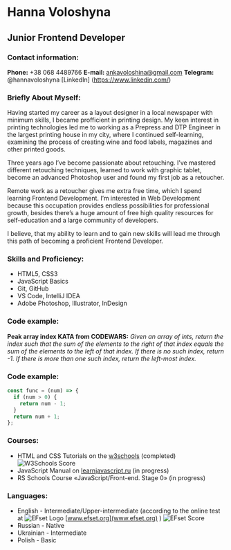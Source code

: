 # Hanna Voloshyna

## Junior Frontend Developer

### Contact information:
**Phone:** +38 068 4489766
**E-mail:** ankavoloshina@gmail.com
**Telegram:** @hannavoloshyna
[LinkedIn]  (https://www.linkedin.com/)

### Briefly About Myself:
Having started my career as a layout designer in a local newspaper with minimum skills, I became profficient in printing design.
My keen interest in printing technologies led me to working as a Prepress and DTP Engineer in the largest printing house in my city,
where I continued self-learning, examining the process of creating wine and food labels, magazines and other printed goods.

Three years ago I’ve become passionate about retouching. I’ve mastered different retouching techniques,
learned to work with graphic tablet, become an advanced Photoshop user and found my first job as a retoucher.

Remote work as a retoucher gives me extra free time, which I spend learning Frontend Development.
I’m interested in Web Development because this occupation provides endless possibilities for professional growth,
besides there’s a huge amount of free high quality resources for self-education and a large community of developers.

I believe, that my ability to learn and to gain new skills will lead me through this path of becoming a proficient Frontend Developer.

### Skills and Proficiency:
* HTML5, CSS3
* JavaScript Basics
* Git, GitHub
* VS Code, IntelliJ IDEA
* Adobe Photoshop, Illustrator, InDesign

### Code example:
__Peak array index KATA from CODEWARS:__ _Given an array of ints, return the index such that the sum of the elements to the right of that index equals the sum of the elements to the left of that index. If there is no such index, return -1. If there is more than one such index, return the left-most index._

### Code example:
```javascript
const func = (num) => {
  if (num > 0) {
    return num - 1;
  }
  return num + 1;
};
```

### Courses:
* HTML and CSS Tutorials on the [w3schools](https://www.w3schools.com/) (completed)
![W3Schools Score](https://annavoloshina.github.io/rsschool-cv/images/w3schools-score.jpg)
* JavaScript Manual on [learnjavascript.ru](https://learn.javascript.ru/) (in progress)
* RS Schools Course «JavaScript/Front-end. Stage 0» (in progress)

### Languages:
* English - Intermediate/Upper-intermediate (according to the online test at ![EFset Logo](https://annavoloshina.github.io/rsschool-cv/images/efset-logo.png) [www.efset.org](www.efset.org) )
![EFset Score](https://annavoloshina.github.io/rsschool-cv/images/efset-english-level.jpg)
* Russian - Native
* Ukrainian - Intermediate
* Polish - Basic